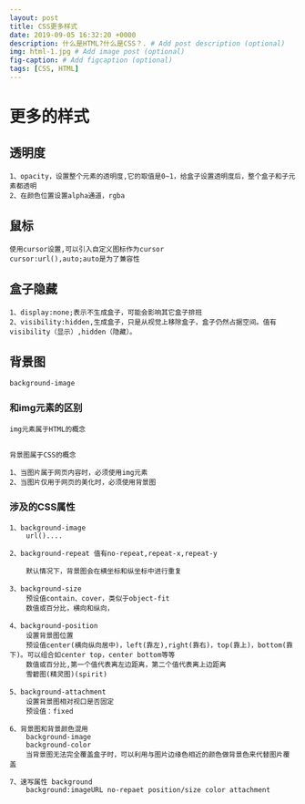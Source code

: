 ```yaml
---
layout: post
title: CSS更多样式
date: 2019-09-05 16:32:20 +0000
description: 什么是HTML?什么是CSS？. # Add post description (optional)
img: html-1.jpg # Add image post (optional)
fig-caption: # Add figcaption (optional)
tags: [CSS, HTML]
---
```

# 更多的样式

## 透明度
    1、opacity，设置整个元素的透明度,它的取值是0~1，给盒子设置透明度后，整个盒子和子元素都透明
    2、在颜色位置设置alpha通道，rgba

## 鼠标
    使用cursor设置,可以引入自定义图标作为cursor
    cursor:url(),auto;auto是为了兼容性

## 盒子隐藏
    1、display:none;表示不生成盒子，可能会影响其它盒子排班
    2、visibility:hidden,生成盒子，只是从视觉上移除盒子，盒子仍然占据空间。值有visibility（显示）,hidden（隐藏）。

## 背景图
    background-image

### 和img元素的区别
    img元素属于HTML的概念


    背景图属于CSS的概念
    
    1、当图片属于网页内容时，必须使用img元素
    2、当图片仅用于网页的美化时，必须使用背景图

### 涉及的CSS属性

    1、background-image 
        url()....

    2、background-repeat 值有no-repeat,repeat-x,repeat-y

        默认情况下，背景图会在横坐标和纵坐标中进行重复

    3、background-size
        预设值contain、cover，类似于object-fit
        数值或百分比，横向和纵向，

    4、background-position
        设置背景图位置
        预设值center(横向纵向居中)，left(靠左),right(靠右)，top(靠上)，bottom(靠下)。可以组合如center top，center bottom等等
        数值或百分比,第一个值代表离左边距离，第二个值代表离上边距离
        雪碧图(精灵图)(spirit)

    5、background-attachment
        设置背景图相对视口是否固定
        预设值：fixed
    
    6、背景图和背景颜色混用
        background-image
        background-color
        当背景图无法完全覆盖盒子时，可以利用与图片边缘色相近的颜色做背景色来代替图片覆盖

    7、速写属性 background
        background:imageURL no-repaet position/size color attachment
        